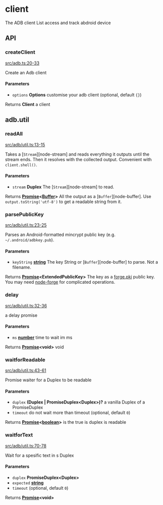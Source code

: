 # client

The ADB client List access and track abdroid device

## API

<!-- Generated by documentation.js. Update this documentation by updating the source code. -->

### createClient

[src/adb.ts:20-33](https://github.com/UrielCh/adbkit/blob/3098b75fc9cef48aa8c63a441fa79a4ff1f796eb/src/adb.ts#L20-L33 "Source code on GitHub")

Create an Adb client

#### Parameters

*   `options` **Options** customise your adb client (optional, default `{}`)

Returns **Client** a client

## adb.util

<!-- Generated by documentation.js. Update this documentation by updating the source code. -->

### readAll

[src/adb/util.ts:13-15](https://github.com/UrielCh/adbkit/blob/3098b75fc9cef48aa8c63a441fa79a4ff1f796eb/src/adb/util.ts#L13-L15 "Source code on GitHub")

Takes a \[`Stream`]\[node-stream] and reads everything it outputs until the stream ends. Then it resolves with the collected output. Convenient with `client.shell()`.

#### Parameters

*   `stream` **Duplex** The \[`Stream`]\[node-stream] to read.

Returns **[Promise](https://developer.mozilla.org/docs/Web/JavaScript/Reference/Global_Objects/Promise)<[Buffer](https://nodejs.org/api/buffer.html)>** All the output as a \[`Buffer`]\[node-buffer]. Use `output.toString('utf-8')` to get a readable string from it.

### parsePublicKey

[src/adb/util.ts:23-25](https://github.com/UrielCh/adbkit/blob/3098b75fc9cef48aa8c63a441fa79a4ff1f796eb/src/adb/util.ts#L23-L25 "Source code on GitHub")

Parses an Android-formatted mincrypt public key (e.g. `~/.android/adbkey.pub`).

#### Parameters

*   `keyString` **[string](https://developer.mozilla.org/docs/Web/JavaScript/Reference/Global_Objects/String)** The key String or \[`Buffer`]\[node-buffer] to parse. Not a filename.

Returns **[Promise](https://developer.mozilla.org/docs/Web/JavaScript/Reference/Global_Objects/Promise)\<ExtendedPublicKey>** The key as a [forge.pki](https://github.com/digitalbazaar/forge#rsa) public key. You may need [node-forge](https://github.com/digitalbazaar/forge) for complicated operations.

### delay

[src/adb/util.ts:32-36](https://github.com/UrielCh/adbkit/blob/3098b75fc9cef48aa8c63a441fa79a4ff1f796eb/src/adb/util.ts#L32-L36 "Source code on GitHub")

a delay promise

#### Parameters

*   `ms` **[number](https://developer.mozilla.org/docs/Web/JavaScript/Reference/Global_Objects/Number)** time to wait im ms

Returns **[Promise](https://developer.mozilla.org/docs/Web/JavaScript/Reference/Global_Objects/Promise)\<void>** void

### waitforReadable

[src/adb/util.ts:43-61](https://github.com/UrielCh/adbkit/blob/3098b75fc9cef48aa8c63a441fa79a4ff1f796eb/src/adb/util.ts#L43-L61 "Source code on GitHub")

Promise waiter for a Duplex to be readable

#### Parameters

*   `duplex` **(Duplex | PromiseDuplex\<Duplex>)?** a vanilla Duplex of a PromiseDuplex
*   `timeout`  do not wait more than timeout (optional, default `0`)

Returns **[Promise](https://developer.mozilla.org/docs/Web/JavaScript/Reference/Global_Objects/Promise)<[boolean](https://developer.mozilla.org/docs/Web/JavaScript/Reference/Global_Objects/Boolean)>** is the true is duplex is readable

### waitforText

[src/adb/util.ts:70-78](https://github.com/UrielCh/adbkit/blob/3098b75fc9cef48aa8c63a441fa79a4ff1f796eb/src/adb/util.ts#L70-L78 "Source code on GitHub")

Wait for a spesific text in s Duplex

#### Parameters

*   `duplex` **PromiseDuplex\<Duplex>** 
*   `expected` **[string](https://developer.mozilla.org/docs/Web/JavaScript/Reference/Global_Objects/String)** 
*   `timeout`   (optional, default `0`)

Returns **[Promise](https://developer.mozilla.org/docs/Web/JavaScript/Reference/Global_Objects/Promise)\<void>** 
